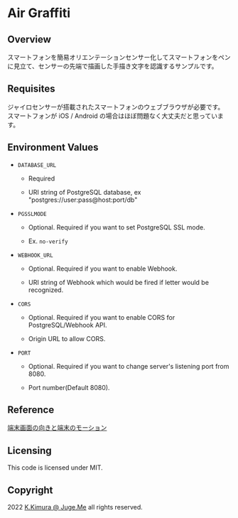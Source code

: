 # Air Graffiti

## Overview

スマートフォンを簡易オリエンテーションセンサー化してスマートフォンをペンに見立て、センサーの先端で描画した手描き文字を認識するサンプルです。


## Requisites

ジャイロセンサーが搭載されたスマートフォンのウェブブラウザが必要です。 スマートフォンが iOS / Android の場合はほぼ問題なく大丈夫だと思っています。


## Environment Values

- `DATABASE_URL`

  - Required

  - URI string of PostgreSQL database, ex "postgres://user:pass@host:port/db"

- `PGSSLMODE`

  - Optional. Required if you want to set PostgreSQL SSL mode.

  - Ex. `no-verify`

- `WEBHOOK_URL`

  - Optional. Required if you want to enable Webhook.

  - URI string of Webhook which would be fired if letter would be recognized.

- `CORS`

  - Optional. Required if you want to enable CORS for PostgreSQL/Webhook API.

  - Origin URL to allow CORS.

- `PORT`

  - Optional. Required if you want to change server's listening port from 8080.

  - Port number(Default 8080).


## Reference

[端末画面の向きと端末のモーション](https://developers.google.com/web/fundamentals/native-hardware/device-orientation?hl=ja)


## Licensing

This code is licensed under MIT.


## Copyright

2022 [K.Kimura @ Juge.Me](https://github.com/dotnsf) all rights reserved.
